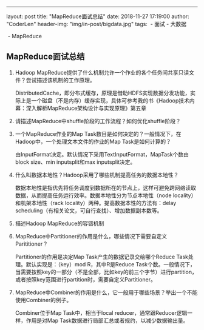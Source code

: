 ---
   layout:     post
   title:      "MapReduce面试总结"
   date:       2018-11-27 17:19:00
   author:     "CoderLen"
   header-img: "img/in-post/bigdata.jpg"
   tags:
​       - 面试
​       - 大数据

​       - MapReduce

## MapReduce面试总结

1. Hadoop MapReduce提供了什么机制允许一个作业的各个任务间共享只读文件？尝试描述该机制的工作原理。

   DistributedCache，即分布式缓存，原理是借助HDFS实现数据分发功能，实际上是一个磁盘（不是内存）缓存实现，具体可参考我的书《Hadoop技术内幕：深入解析MapReduce架构设计与实现原理》第五章

2. 请描述MapReduce中shuffle阶段的工作流程？如何优化shuffle阶段？

3. 一个MapReduce作业的Map Task数目是如何决定的？一般情况下，在Hadoop中，一个处理文本文件的作业的Map Task是如何计算的？

   由InputFormat决定。默认情况下采用TextInputFormat，MapTask个数由block size、min inputsplit和max inputsplit决定。

4. 什么叫数据本地性？Hadoop采用了哪些机制提高任务的数据本地性？

   数据本地性是指优先将任务调度到数据所在的节点上，这样可避免跨网络读取数据，从而提高任务运行效率。数据本地性分为节点本地性（node locality）和机架本地性（rack locality）两种。提高数据本性的方法有：delay scheduling（有相关论文，可自行查找）、增加数据副本数等。

5. 描述Hadoop MapReduce的容错机制

6. MapReduce中Partitioner的作用是什么，哪些情况下需要自定义Parititioner？

   Partitioner的作用是决定Map Task产生的数据记录交给哪个Reduce Task处理。默认实现是：（key）mod R，其中R是Reduce Task个数。一般情况下，当需要按照key的一部分（不是全部，比如key的前三个字节）进行partition，或者按照key范围进行partition时，需要自定义Partitioner。

7. MapReduce中Combiner的作用是什么，它一般用于哪些场景？举出一个不能使用Combiner的例子。

   Combiner位于Map Task中，相当于local reducer，通常跟Reducer逻辑一样，作用是对Map Task数据进行局部汇总或者规约，以减少数据输出量。

    